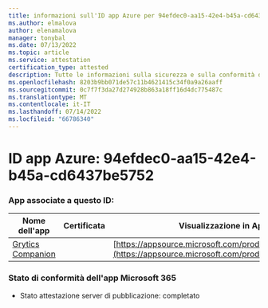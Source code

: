 ```yaml
---
title: informazioni sull'ID app Azure per 94efdec0-aa15-42e4-b45a-cd6437be5752
ms.author: elmalova
author: elenamalova
manager: tonybal
ms.date: 07/13/2022
ms.topic: article
ms.service: attestation
certification_type: attested
description: Tutte le informazioni sulla sicurezza e sulla conformità disponibili per 94efdec0-aa15-42e4-b45a-cd6437be5752.
ms.openlocfilehash: 8203b9bb071de57c11b4621415c34f0a9a26aaff
ms.sourcegitcommit: 0c7f7f3da27d274928b863a18ff16d4dc775487c
ms.translationtype: MT
ms.contentlocale: it-IT
ms.lasthandoff: 07/14/2022
ms.locfileid: "66786340"
---
```

# <a name="azure-app-id-94efdec0-aa15-42e4-b45a-cd6437be5752"></a>ID app Azure: 94efdec0-aa15-42e4-b45a-cd6437be5752


### <a name="apps-associated-with-this-id"></a>App associate a questo ID:
| **Nome dell'app** | **Certificata** | **Visualizzazione in AppSource** |
|--------------|---------------|-----------------------|
| [Grytics Companion](../forward/WA200004217.md) |  | [https://appsource.microsoft.com/product/office/WA200004217](https://appsource.microsoft.com/product/office/WA200004217) |

### <a name="microsoft-365-app-compliance-status"></a>Stato di conformità dell'app Microsoft 365
- Stato attestazione server di pubblicazione: completato
